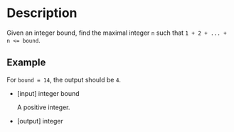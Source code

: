 # Description

Given an integer bound, find the maximal integer `n` such that `1 + 2 + ... + n <= bound`.

## Example

For `bound = 14`, the output should be `4`.

-   [input] integer bound

      A positive integer.

-   [output] integer
